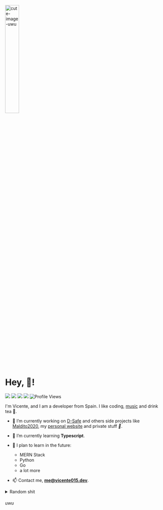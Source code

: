 <img src="https://i.imgur.com/y3k4PK8.gif" height="30%" width="30%" alt="cute-image-uwu">

# Hey, :wave:!

![](https://img.shields.io/endpoint?label=currently&url=https://dev.discordprofiles.me/api/badge/status/287574458963722240?simple=true) ![](https://img.shields.io/endpoint?url=https://dev.discordprofiles.me/api/badge/playing/287574458963722240?vscode=false) ![](https://img.shields.io/endpoint?url=https://dev.discordprofiles.me/api/badge/vscode/287574458963722240) ![](https://img.shields.io/endpoint?url=https://dev.discordprofiles.me/api/badge/spotify/287574458963722240) ![Profile Views](https://komarev.com/ghpvc/?username=Vicente015)

I'm Vicente, and I am a developer from Spain. I like coding, [music](https://open.spotify.com/user/fck71oml0kxua7pwp11hut5d0) and drink tea :tea:.

- 🔭 I’m currently working on [D-Safe](https://discordsafe.com) and others side projects like [Maldito2020](https://maldito2020.com), my [personal website](https://github.com/Vicente015/vicente015.dev) and private stuff *:eyes:*.

- 🌱 I’m currently learning **Typescript**.

- 🎏 I plan to learn in the future:
  * MERN Stack
  * Python
  * Go
  * a lot more

- 📫 Contact me, **me@vicente015.dev**.

<details>
<summary>Random shit</summary>
<br>

[![octo uwu](https://github.githubassets.com/images/mona-whisper.gif)](https://vicente015.dev/) [![Top Langs](https://github-readme-stats.vercel.app/api/top-langs/?username=Vicente015&title_color=FFA759&icon_color=FFD580&bg_color=1F2430&text_color=FFCC66&layout=compact)](https://github.com/anuraghazra/github-readme-stats) [![Vicente github stats](https://github-readme-stats.vercel.app/api?username=Vicente015&hide=["prs","issues"]&show_icons=true&title_color=FFA759&icon_color=FFD580&bg_color=1F2430&text_color=FFCC66&layout=compact)](https://vicente015.dev/) [![Wakatime stats](https://github-readme-stats.vercel.app/api/wakatime?username=Vicente015&title_color=FFA759&icon_color=FFD580&bg_color=1F2430&text_color=FFCC66&layout=compact)](https://github.com/anuraghazra/github-readme-stats) [![trophy](https://github-profile-trophy.vercel.app/?username=Vicente015&theme=onedark)](https://github.com/ryo-ma/github-profile-chalk)  [![Readme Quotes](https://quotes-github-readme.vercel.app/api?type=horizontal)](https://github.com/piyushsuthar/github-readme-quotes)

</details>

###### uwu
